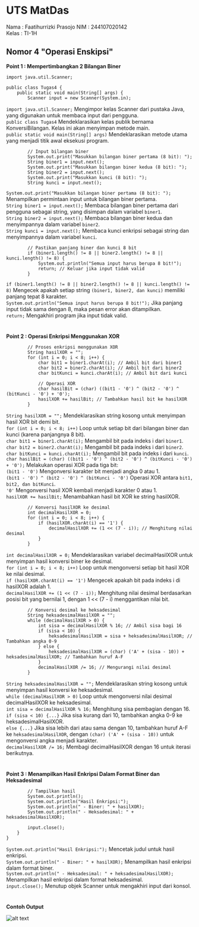 # UTS MatDas

Nama    : Faatihurrizki Prasojo 
NIM     : 244107020142  
Kelas   : TI-1H


## Nomor 4 "Operasi Enskipsi"

**Point 1 : Mempertimbangkan 2 Bilangan Biner**
```
import java.util.Scanner;

public class Tugas4 {
    public static void main(String[] args) {
        Scanner input = new Scanner(System.in);
```
`import java.util.Scanner;` Mengimpor kelas Scanner dari pustaka Java, yang digunakan untuk membaca input dari pengguna.  
`public class Tugas4` Mendeklarasikan kelas publik bernama KonversiBilangan. Kelas ini akan menyimpan metode main.  
`public static void main(String[] args)` Mendeklarasikan metode utama yang menjadi titik awal eksekusi program.
```
        // Input bilangan biner
        System.out.print("Masukkan bilangan biner pertama (8 bit): ");
        String biner1 = input.next();
        System.out.print("Masukkan bilangan biner kedua (8 bit): ");
        String biner2 = input.next();
        System.out.print("Masukkan kunci (8 bit): ");
        String kunci = input.next();
```
`System.out.print("Masukkan bilangan biner pertama (8 bit): ");` Menampilkan permintaan input untuk bilangan biner pertama.  
`String biner1 = input.next();` Membaca bilangan biner pertama dari pengguna sebagai string, yang disimpan dalam variabel `biner1`.  
`String biner2 = input.next();` Membaca bilangan biner kedua dan menyimpannya dalam variabel `biner2`.  
`String kunci = input.next();` Membaca kunci enkripsi sebagai string dan menyimpannya dalam variabel `kunci`.
```
        // Pastikan panjang biner dan kunci 8 bit
        if (biner1.length() != 8 || biner2.length() != 8 || kunci.length() != 8) {
            System.out.println("Semua input harus berupa 8 bit!");
            return; // Keluar jika input tidak valid
        }
```
`if (biner1.length() != 8 || biner2.length() != 8 || kunci.length() != 8)` Mengecek apakah setiap string `(biner1, biner2, dan kunci)` memiliki panjang tepat 8 karakter.  
`System.out.println("Semua input harus berupa 8 bit!");` Jika panjang input tidak sama dengan 8, maka pesan error akan ditampilkan.  
`return;` Mengakhiri program jika input tidak valid.
#
**Point 2 : Operasi Enkripsi Menggunakan XOR**
```
        // Proses enkripsi menggunakan XOR
        String hasilXOR = "";
        for (int i = 0; i < 8; i++) {
            char bit1 = biner1.charAt(i); // Ambil bit dari biner1
            char bit2 = biner2.charAt(i); // Ambil bit dari biner2
            char bitKunci = kunci.charAt(i); // Ambil bit dari kunci

            // Operasi XOR
            char hasilBit = (char) ((bit1 - '0') ^ (bit2 - '0') ^ (bitKunci - '0') + '0');
            hasilXOR += hasilBit; // Tambahkan hasil bit ke hasilXOR
        }
```
`String hasilXOR = "";` Mendeklarasikan string kosong untuk menyimpan hasil XOR bit demi bit.  
`for (int i = 0; i < 8; i++)` Loop untuk setiap bit dari bilangan biner dan kunci (karena panjangnya 8 bit).  
`char bit1 = biner1.charAt(i);` Mengambil bit pada indeks i dari `biner1`.  
`char bit2 = biner2.charAt(i);` Mengambil bit pada indeks i dari `biner2`.  
`char bitKunci = kunci.charAt(i);` Mengambil bit pada indeks i dari `kunci`.  
`char hasilBit = (char) ((bit1 - '0') ^ (bit2 - '0') ^ (bitKunci - '0') + '0');` Melakukan operasi XOR pada tiga bit:  
`(bit1 - '0')` Mengonversi karakter bit menjadi angka 0 atau 1.  
`(bit1 - '0') ^ (bit2 - '0') ^ (bitKunci - '0')` Operasi XOR antara `bit1, bit2, dan bitKunci`.  
`'0'` Mengonversi hasil XOR kembali menjadi karakter 0 atau 1.  
`hasilXOR += hasilBit;` Menambahkan hasil bit XOR ke string hasilXOR.
```
        // Konversi hasilXOR ke desimal
        int decimalHasilXOR = 0;
        for (int i = 0; i < 8; i++) {
            if (hasilXOR.charAt(i) == '1') {
                decimalHasilXOR += (1 << (7 - i)); // Menghitung nilai desimal
            }
        }
```
`int decimalHasilXOR = 0;` Mendeklarasikan variabel decimalHasilXOR untuk menyimpan hasil konversi biner ke desimal.  
`for (int i = 0; i < 8; i++)` Loop untuk mengonversi setiap bit hasil XOR ke nilai desimal.  
`if (hasilXOR.charAt(i) == '1')` Mengecek apakah bit pada indeks i di hasilXOR adalah 1.  
`decimalHasilXOR += (1 << (7 - i));` Menghitung nilai desimal berdasarkan posisi bit yang bernilai 1, dengan 1 << (7 - i) menggantikan nilai bit.  
```
        // Konversi desimal ke heksadesimal
        String heksadesimalHasilXOR = "";
        while (decimalHasilXOR > 0) {
            int sisa = decimalHasilXOR % 16; // Ambil sisa bagi 16
            if (sisa < 10) {
                heksadesimalHasilXOR = sisa + heksadesimalHasilXOR; // Tambahkan angka 0-9
            } else {
                heksadesimalHasilXOR = (char) ('A' + (sisa - 10)) + heksadesimalHasilXOR; // Tambahkan huruf A-F
            }
            decimalHasilXOR /= 16; // Mengurangi nilai desimal
        }
```
`String heksadesimalHasilXOR = "";` Mendeklarasikan string kosong untuk menyimpan hasil konversi ke heksadesimal.  
`while (decimalHasilXOR > 0)` Loop untuk mengonversi nilai desimal decimalHasilXOR ke heksadesimal.  
`int sisa = decimalHasilXOR % 16;` Menghitung sisa pembagian dengan 16.  
`if (sisa < 10) {...}` Jika sisa kurang dari 10, tambahkan angka 0-9 ke heksadesimalHasilXOR.  
`else {...}` Jika sisa lebih dari atau sama dengan 10, tambahkan huruf A-F ke `heksadesimalHasilXOR`, dengan `(char) ('A' + (sisa - 10))` untuk mengonversi angka menjadi karakter.  
`decimalHasilXOR /= 16;` Membagi decimalHasilXOR dengan 16 untuk iterasi berikutnya.
#
**Point 3 : Menampilkan Hasil Enkripsi Dalam Format Biner dan Heksadesimal**
```
        // Tampilkan hasil
        System.out.println();
        System.out.println("Hasil Enkripsi:");
        System.out.println(" - Biner: " + hasilXOR);
        System.out.println(" - Heksadesimal: " + heksadesimalHasilXOR);
        
        input.close();
    }
}
```
`System.out.println("Hasil Enkripsi:");` Mencetak judul untuk hasil enkripsi.  
`System.out.println(" - Biner: " + hasilXOR);` Menampilkan hasil enkripsi dalam format biner.  
`System.out.println(" - Heksadesimal: " + heksadesimalHasilXOR);` Menampilkan hasil enkripsi dalam format heksadesimal.  
`input.close();` Menutup objek Scanner untuk mengakhiri input dari konsol.
#
**Contoh Output**

![alt text](enkripsi.png)